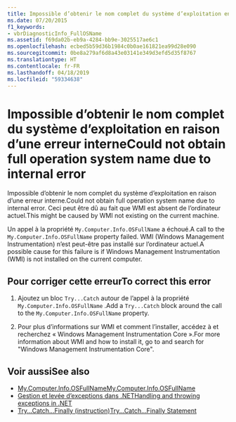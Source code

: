 ```yaml
---
title: Impossible d’obtenir le nom complet du système d’exploitation en raison d’une erreur interne
ms.date: 07/20/2015
f1_keywords:
- vbrDiagnosticInfo_FullOSName
ms.assetid: f69da02b-eb9a-4284-bb9e-3025517ae6c1
ms.openlocfilehash: ecbed5b59d36b1984c0b0ae161821ea99d28e090
ms.sourcegitcommit: 0be8a279af6d8a43e03141e349d3efd5d35f8767
ms.translationtype: HT
ms.contentlocale: fr-FR
ms.lasthandoff: 04/18/2019
ms.locfileid: "59334638"
---
```

# <a name="could-not-obtain-full-operation-system-name-due-to-internal-error"></a><span data-ttu-id="8cf8a-102">Impossible d’obtenir le nom complet du système d’exploitation en raison d’une erreur interne</span><span class="sxs-lookup"><span data-stu-id="8cf8a-102">Could not obtain full operation system name due to internal error</span></span>
<span data-ttu-id="8cf8a-103">Impossible d’obtenir le nom complet du système d’exploitation en raison d’une erreur interne.</span><span class="sxs-lookup"><span data-stu-id="8cf8a-103">Could not obtain full operation system name due to internal error.</span></span> <span data-ttu-id="8cf8a-104">Ceci peut être dû au fait que WMI est absent de l’ordinateur actuel.</span><span class="sxs-lookup"><span data-stu-id="8cf8a-104">This might be caused by WMI not existing on the current machine.</span></span>  
  
 <span data-ttu-id="8cf8a-105">Un appel à la propriété `My.Computer.Info.OSFullName` a échoué.</span><span class="sxs-lookup"><span data-stu-id="8cf8a-105">A call to the `My.Computer.Info.OSFullName` property failed.</span></span> <span data-ttu-id="8cf8a-106">WMI (Windows Management Instrumentation) n’est peut-être pas installé sur l’ordinateur actuel.</span><span class="sxs-lookup"><span data-stu-id="8cf8a-106">A possible cause for this failure is if Windows Management Instrumentation (WMI) is not installed on the current computer.</span></span>  
  
## <a name="to-correct-this-error"></a><span data-ttu-id="8cf8a-107">Pour corriger cette erreur</span><span class="sxs-lookup"><span data-stu-id="8cf8a-107">To correct this error</span></span>  
  
1. <span data-ttu-id="8cf8a-108">Ajoutez un bloc `Try...Catch` autour de l’appel à la propriété `My.Computer.Info.OSFullName` .</span><span class="sxs-lookup"><span data-stu-id="8cf8a-108">Add a `Try...Catch` block around the call to the `My.Computer.Info.OSFullName` property.</span></span>  
  
2. <span data-ttu-id="8cf8a-109">Pour plus d’informations sur WMI et comment l’installer, accédez à et recherchez « Windows Management Instrumentation Core ».</span><span class="sxs-lookup"><span data-stu-id="8cf8a-109">For more information about WMI and how to install it, go to  and search for "Windows Management Instrumentation Core".</span></span>  
  
## <a name="see-also"></a><span data-ttu-id="8cf8a-110">Voir aussi</span><span class="sxs-lookup"><span data-stu-id="8cf8a-110">See also</span></span>

- [<span data-ttu-id="8cf8a-111">My.Computer.Info.OSFullName</span><span class="sxs-lookup"><span data-stu-id="8cf8a-111">My.Computer.Info.OSFullName</span></span>](xref:Microsoft.VisualBasic.Devices.ComputerInfo.OSFullName)
- [<span data-ttu-id="8cf8a-112">Gestion et levée d’exceptions dans .NET</span><span class="sxs-lookup"><span data-stu-id="8cf8a-112">Handling and throwing exceptions in .NET</span></span>](../../standard/exceptions/index.md)
- [<span data-ttu-id="8cf8a-113">Try...Catch...Finally (instruction)</span><span class="sxs-lookup"><span data-stu-id="8cf8a-113">Try...Catch...Finally Statement</span></span>](../../visual-basic/language-reference/statements/try-catch-finally-statement.md)
